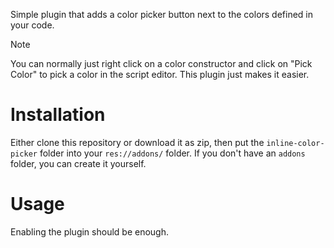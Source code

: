 Simple plugin that adds a color picker button next to the colors defined in your code.

> [!NOTE]
> You can normally just right click on a color constructor and click on "Pick Color" to pick a color in the script editor. This plugin just makes it easier.

# Installation
Either clone this repository or download it as zip, then put the `inline-color-picker` folder into your `res://addons/` folder. If you don't have an `addons` folder, you can create it yourself.

# Usage
Enabling the plugin should be enough.
